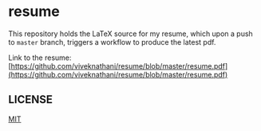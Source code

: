 # resume

This repository holds the LaTeX source for my resume, which upon a push to `master` branch, triggers a workflow to produce the latest pdf. 

Link to the resume: [https://github.com/viveknathani/resume/blob/master/resume.pdf](https://github.com/viveknathani/resume/blob/master/resume.pdf) 

## LICENSE

[MIT](./LICENSE) 

